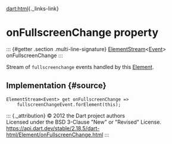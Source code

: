 [dart:html](../../dart-html/dart-html-library){._links-link}

onFullscreenChange property
===========================

::: {#getter .section .multi-line-signature}
[ElementStream](../elementstream-class)\<[Event](../event-class)\>
onFullscreenChange
:::

Stream of `fullscreenchange` events handled by this
[Element](../element-class).

Implementation {#source}
--------------

``` {.language-dart data-language="dart"}
ElementStream<Event> get onFullscreenChange =>
    fullscreenChangeEvent.forElement(this);
```

::: {._attribution}
© 2012 the Dart project authors\
Licensed under the BSD 3-Clause \"New\" or \"Revised\" License.\
<https://api.dart.dev/stable/2.18.5/dart-html/Element/onFullscreenChange.html>
:::
